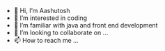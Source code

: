 - 👋 Hi, I’m Aashutosh
- 👀 I’m interested in coding
- 🌱 I’m familiar with java and front end development
- 💞️ I’m looking to collaborate on ...
- 📫 How to reach me ... 

<!---
01Aashutosh/01Aashutosh is a ✨ special ✨ repository because its `README.md` (this file) appears on your GitHub profile.
You can click the Preview link to take a look at your changes.
--->
